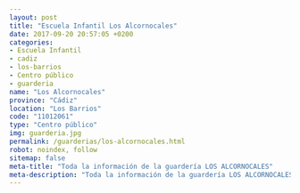 ```yaml
---
layout: post
title: "Escuela Infantil Los Alcornocales"
date: 2017-09-20 20:57:05 +0200
categories:
- Escuela Infantil
- cadiz
- los-barrios
- Centro público
- guarderia
name: "Los Alcornocales"
province: "Cádiz"
location: "Los Barrios"
code: "11012061"
type: "Centro público"
img: guarderia.jpg
permalink: /guarderias/los-alcornocales.html
robot: noindex, follow
sitemap: false
meta-title: "Toda la información de la guardería LOS ALCORNOCALES"
meta-description: "Toda la información de la guardería LOS ALCORNOCALES"
---
```

